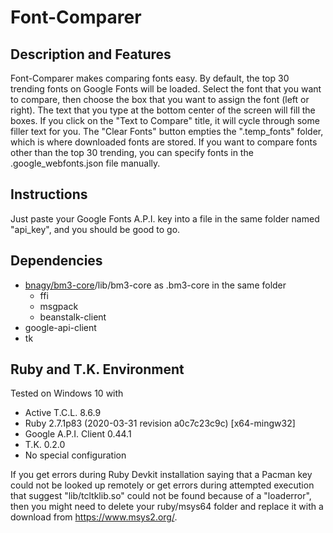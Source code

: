 # Font-Comparer
## Description and Features
Font-Comparer makes comparing fonts easy. By default, the top 30 trending fonts on Google Fonts will be loaded. Select the font that you want to compare, then choose the box that you want to assign the font (left or right). The text that you type at the bottom center of the screen will fill the boxes. If you click on the "Text to Compare" title, it will cycle through some filler text for you. The "Clear Fonts" button empties the ".temp_fonts" folder, which is where downloaded fonts are stored. If you want to compare fonts other than the top 30 trending, you can specify fonts in the .google_webfonts.json file manually.

## Instructions
Just paste your Google Fonts A.P.I. key into a file in the same folder named "api_key", and you should be good to go.

## Dependencies
* [bnagy/bm3-core](https://github.com/bnagy/bm3-core)/lib/bm3-core as .bm3-core in the same folder
  * ffi
  * msgpack
  * beanstalk-client
* google-api-client
* tk

## Ruby and T.K. Environment
Tested on Windows 10 with
* Active T.C.L. 8.6.9
* Ruby 2.7.1p83 (2020-03-31 revision a0c7c23c9c) [x64-mingw32]
* Google A.P.I. Client 0.44.1
* T.K. 0.2.0
* No special configuration

If you get errors during Ruby Devkit installation saying that a Pacman key could not be looked up remotely or get errors during attempted execution that suggest "lib/tcltklib.so" could not be found because of a "loaderror", then you might need to delete your ruby/msys64 folder and replace it with a download from https://www.msys2.org/.
